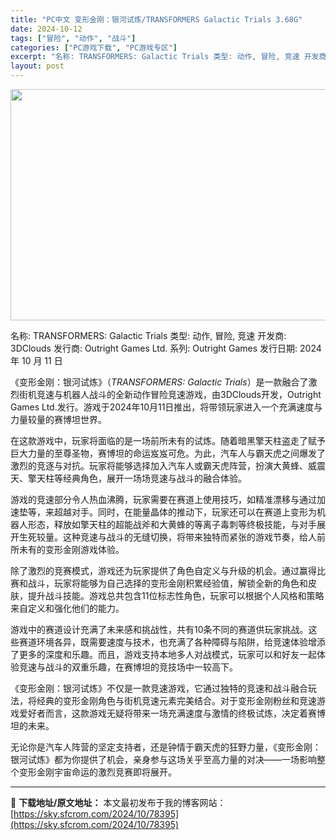 ```yaml
---
title: "PC中文 变形金刚：银河试炼/TRANSFORMERS Galactic Trials 3.68G"
date: 2024-10-12
tags: ["冒险", "动作", "战斗"]
categories: ["PC游戏下载", "PC游戏专区"]
excerpt: "名称: TRANSFORMERS: Galactic Trials 类型: 动作, 冒险, 竞速 开发商: 3DClouds 发行商: Outright Games Ltd. 系列: Outright Games 发行日期: 2024 年 10 月 11 日 《变形金刚：银河试炼》（*TRANSFO&hellip;"
layout: post
---
```


<img class="aligncenter size-full wp-image-78396" src="https://sky.sfcrom.com/wp-content/uploads/2024/10/2024101203040036.webp" alt="" width="660" height="370" />

名称: TRANSFORMERS: Galactic Trials
类型: 动作, 冒险, 竞速
开发商: 3DClouds
发行商: Outright Games Ltd.
系列: Outright Games
发行日期: 2024 年 10 月 11 日

《变形金刚：银河试炼》（*TRANSFORMERS: Galactic Trials*）是一款融合了激烈街机竞速与机器人战斗的全新动作冒险竞速游戏，由3DClouds开发，Outright Games Ltd.发行。游戏于2024年10月11日推出，将带领玩家进入一个充满速度与力量较量的赛博坦世界。

在这款游戏中，玩家将面临的是一场前所未有的试炼。随着暗黑擎天柱盗走了赋予巨大力量的至尊圣物，赛博坦的命运岌岌可危。为此，汽车人与霸天虎之间爆发了激烈的竞逐与对抗。玩家将能够选择加入汽车人或霸天虎阵营，扮演大黄蜂、威震天、擎天柱等经典角色，展开一场场竞速与战斗的融合体验。

游戏的竞速部分令人热血沸腾，玩家需要在赛道上使用技巧，如精准漂移与通过加速垫等，来超越对手。同时，在能量晶体的推动下，玩家还可以在赛道上变形为机器人形态，释放如擎天柱的超能战斧和大黄蜂的等离子毒刺等终极技能，与对手展开生死较量。这种竞速与战斗的无缝切换，将带来独特而紧张的游戏节奏，给人前所未有的变形金刚游戏体验。

除了激烈的竞赛模式，游戏还为玩家提供了角色自定义与升级的机会。通过赢得比赛和战斗，玩家将能够为自己选择的变形金刚积累经验值，解锁全新的角色和皮肤，提升战斗技能。游戏总共包含11位标志性角色，玩家可以根据个人风格和策略来自定义和强化他们的能力。

游戏中的赛道设计充满了未来感和挑战性，共有10条不同的赛道供玩家挑战。这些赛道环境各异，既需要速度与技术，也充满了各种障碍与陷阱，给竞速体验增添了更多的深度和乐趣。而且，游戏支持本地多人对战模式，玩家可以和好友一起体验竞速与战斗的双重乐趣，在赛博坦的竞技场中一较高下。

《变形金刚：银河试炼》不仅是一款竞速游戏，它通过独特的竞速和战斗融合玩法，将经典的变形金刚角色与街机竞速元素完美结合。对于变形金刚粉丝和竞速游戏爱好者而言，这款游戏无疑将带来一场充满速度与激情的终极试炼，决定着赛博坦的未来。

无论你是汽车人阵营的坚定支持者，还是钟情于霸天虎的狂野力量，《变形金刚：银河试炼》都为你提供了机会，亲身参与这场关乎至高力量的对决——一场影响整个变形金刚宇宙命运的激烈竞赛即将展开。

---
📖 **下载地址/原文地址：** 本文最初发布于我的博客网站：[https://sky.sfcrom.com/2024/10/78395](https://sky.sfcrom.com/2024/10/78395)
